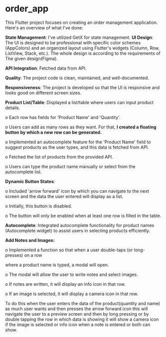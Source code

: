 # order_app
 This Flutter project focuses on creating an order management application.
 Here's an overview of what I've done:

**State Management**: I've utilized GetX for state management.
**UI Design**: The UI is designed to be professional with specific color schemes (AppColors) and an organized layout using Flutter's widgets (Column, Row, ListView, Stack, etc.).
 The whole design is according to the requirements of The given design(Figma). 
 
**API Integration**: Fetched data from API.

**Quality**: The project code is clean, maintained, and well-documented.

**Responsiveness**: The project is developed so that the UI is responsive and looks good on different screen sizes.

**Product List/Table**: Displayed a list/table where users can input product details.

o Each row has fields for 'Product Name' and 'Quantity'.

o Users can add as many rows as they want. For that, **I created a floating button by which a new row can be generated.**

o Implemented an autocomplete feature for the 'Product Name' field to suggest products as the user types, and this data is fetched from API.

o Fetched the list of products from the provided API.

o Users can type the product name manually or select from the autocomplete list.

**Dynamic Button States**:

o Included 'arrow forward' icon by which you can navigate to the next screen and the data the user entered will display as a list.

o Initially, this button is disabled.

o  The button will only be enabled when at least one row is filled in the table.

**Autocomplete**: Integrated autocomplete functionality for product names (Autocomplete widget) to assist users in selecting products efficiently.

**Add Notes and Images:**

o Implemented a function so that when a user double-taps (or long-presses) on a row

where a product name is typed, a modal will open.

o The modal will allow the user to write notes and select images.

o If notes are written, it will display an info icon in that row.

o If an image is selected, it will display a camera icon in that row.

To do this when the user enters the data of the product(quantity  and name)  as much user wants and then presses the arrow forward icon this will navigate the user to a preview screen and then by long pressing or by double tapping the row in which data is showing it will show a camera icon if the image is selected or info icon when a note is entered or both can show.
